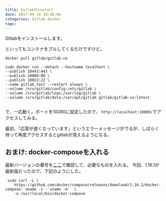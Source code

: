 ```yaml
---
title: Gitlabのinstall
date: 2017-09-16 10:50:06
categories: Gitlab docker
tags:
---
```

Gitlabをインストールします。

といってもコンテナをプルしてくるだけですけど。

<!-- more -->

```
docker pull gitlab/gitlab-ce

sudo docker run --detach --hostname localhost \
--publish 10443:443 \
--publish 10080:80 \
--publish 10022:22 \
--name gitlab_test --restart always \
--volume /srv/gitlab/config:/etc/gitlab \
--volume /srv/gitlab/logs:/var/log/gitlab \
--volume /srv/gitlab/data:/var/opt/gitlab gitlab/gitlab-ce:latest


```
で、一応動く。ポートを10080に設定したので、
`http://localhost:10080/`でアクセスしてみる。

最初、「応答が遅くなっています」というエラーメッセージがでるが、しばらく待って再度アクセスするとgitlabが見えるようになる。


## おまけ: docker-composeを入れる

最新バージョンの番号を[ここ](https://github.com/docker/compose/releases)で確認して、必要なものを入れる。
今回、1.16.1が最新版だったので、下記のようにした。

```
 sudo curl -L \
    https://github.com/docker/compose/releases/download/1.16.1/docker-compose-`uname -s`-`uname -m`  \
    -o /usr/local/bin/docker-compose
```

